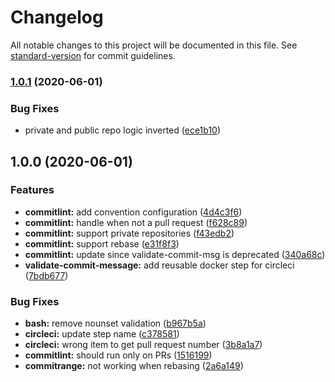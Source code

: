 # Changelog

All notable changes to this project will be documented in this file. See [standard-version](https://github.com/conventional-changelog/standard-version) for commit guidelines.

### [1.0.1](https://github.com/SecretBase/circleci-commitlint-step/compare/v1.0.0...v1.0.1) (2020-06-01)


### Bug Fixes

* private and public repo logic inverted ([ece1b10](https://github.com/SecretBase/circleci-commitlint-step/commit/ece1b1082d86b948d1fd75cf9fa7ac7ab2e6579e))

## 1.0.0 (2020-06-01)


### Features

* **commitlint:** add convention configuration ([4d4c3f6](https://github.com/SecretBase/circleci-commitlint-step/commit/4d4c3f685fe3cea3a9142d1514adfd0a70e02438))
* **commitlint:** handle  when not a pull request ([f628c89](https://github.com/SecretBase/circleci-commitlint-step/commit/f628c89e6aaba196bb412bc3c02884663cb4e69a))
* **commitlint:** support private repositories ([f43edb2](https://github.com/SecretBase/circleci-commitlint-step/commit/f43edb2263d044de41f53a42f9dbc45b0d115f6d))
* **commitlint:** support rebase ([e31f8f3](https://github.com/SecretBase/circleci-commitlint-step/commit/e31f8f380866b0056909e63d6e5cb3532560ea96))
* **commitlint:** update since validate-commit-msg is deprecated ([340a68c](https://github.com/SecretBase/circleci-commitlint-step/commit/340a68c889062b43e4427b2fcf25ab4712718eb0))
* **validate-commit-message:** add reusable docker step for circleci ([7bdb677](https://github.com/SecretBase/circleci-commitlint-step/commit/7bdb67791d048fefe9cd71e7a9e65debcd24482d))


### Bug Fixes

* **bash:** remove nounset validation ([b967b5a](https://github.com/SecretBase/circleci-commitlint-step/commit/b967b5a48165883c1b8d166a70afc71d67f11b6a))
* **circleci:** update step name ([c378581](https://github.com/SecretBase/circleci-commitlint-step/commit/c378581b9128da5dad64bde319decd686c475d21))
* **circleci:** wrong item to get pull request number ([3b8a1a7](https://github.com/SecretBase/circleci-commitlint-step/commit/3b8a1a7b14a2f09bbdc58a25d6aa81ebb04278b6))
* **commitlint:** should run only on PRs ([1516199](https://github.com/SecretBase/circleci-commitlint-step/commit/1516199a48c38c005f45e6f59be6f2fac3c6539b))
* **commitrange:** not working when rebasing ([2a6a149](https://github.com/SecretBase/circleci-commitlint-step/commit/2a6a149a2c829aa31eded1c7bd5ad90f2b06687b))
